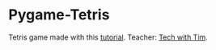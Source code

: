 # Pygame-Tetris
Tetris game made with this [tutorial](https://www.youtube.com/watch?v=XGf2GcyHPhc&amp;t=11340s).
Teacher: [Tech with Tim](https://www.youtube.com/c/TechWithTim/videos).

